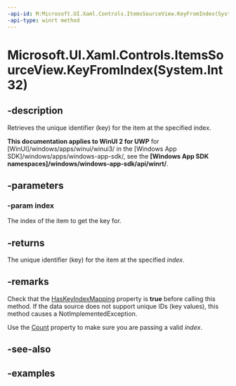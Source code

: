 ```yaml
---
-api-id: M:Microsoft.UI.Xaml.Controls.ItemsSourceView.KeyFromIndex(System.Int32)
-api-type: winrt method
---
```


# Microsoft.UI.Xaml.Controls.ItemsSourceView.KeyFromIndex(System.Int32)

<!--
public string KeyFromIndex (int index);
-->

## -description

Retrieves the unique identifier (key) for the item at the specified index.

**This documentation applies to WinUI 2 for UWP** for [WinUI]/windows/apps/winui/winui3/ in the [Windows App SDK]/windows/apps/windows-app-sdk/, see the **[Windows App SDK namespaces]/windows/windows-app-sdk/api/winrt/**.

## -parameters

### -param index

The index of the item to get the key for.

## -returns

The unique identifier (key) for the item at the specified _index_.

## -remarks

Check that the [HasKeyIndexMapping](itemssourceview_haskeyindexmapping.md) property is **true** before calling this method. If the data source does not support unique IDs (key values), this method causes a NotImplementedException.

Use the [Count](itemssourceview_count.md) property to make sure you are passing a valid _index_.

## -see-also

## -examples

